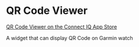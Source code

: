 # QR Code Viewer
[QR Code Viewer on the Connect IQ App Store](https://apps.garmin.com/en-US/apps/3a83fd85-0c2c-49a3-b46e-69869d6ea3bc)

A widget that can display QR Code on Garmin watch
